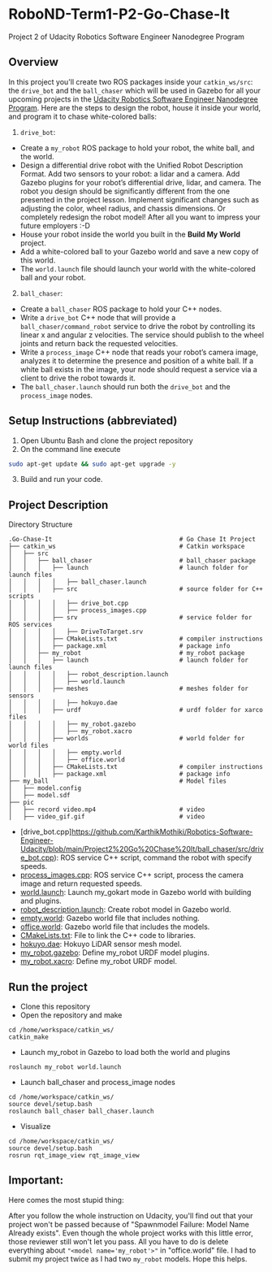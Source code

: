 # RoboND-Term1-P2-Go-Chase-It
Project 2 of Udacity Robotics Software Engineer Nanodegree Program
 
## Overview  
In this project you'll create two ROS packages inside your `catkin_ws/src`: the `drive_bot` and the `ball_chaser` which will be used in Gazebo for all your upcoming projects in the [Udacity Robotics Software Engineer Nanodegree Program](https://www.udacity.com/course/robotics-software-engineer--nd209). Here are the steps to design the robot, house it inside your world, and program it to chase white-colored balls:  
1. `drive_bot`:  
* Create a `my_robot` ROS package to hold your robot, the white ball, and the world.
* Design a differential drive robot with the Unified Robot Description Format. Add two sensors to your robot: a lidar and a camera. Add Gazebo plugins for your robot’s differential drive, lidar, and camera. The robot you design should be significantly different from the one presented in the project lesson. Implement significant changes such as adjusting the color, wheel radius, and chassis dimensions. Or completely redesign the robot model! After all you want to impress your future employers :-D
* House your robot inside the world you built in the **Build My World** project.
* Add a white-colored ball to your Gazebo world and save a new copy of this world.
* The `world.launch` file should launch your world with the white-colored ball and your robot.
2. `ball_chaser`:
* Create a `ball_chaser` ROS package to hold your C++ nodes.
* Write a `drive_bot` C++ node that will provide a `ball_chaser/command_robot` service to drive the robot by controlling its linear x and angular z velocities. The service should publish to the wheel joints and return back the requested velocities.
* Write a `process_image` C++ node that reads your robot’s camera image, analyzes it to determine the presence and position of a white ball. If a white ball exists in the image, your node should request a service via a client to drive the robot towards it.
* The `ball_chaser.launch` should run both the `drive_bot` and the `process_image` nodes.  

## Setup Instructions (abbreviated)   
1. Open Ubuntu Bash and clone the project repository  
2. On the command line execute  
```bash
sudo apt-get update && sudo apt-get upgrade -y
```
3. Build and run your code.  
## Project Description  
Directory Structure  
```
.Go-Chase-It                                   # Go Chase It Project
├── catkin_ws                                  # Catkin workspace
│   ├── src
│   │   ├── ball_chaser                        # ball_chaser package        
│   │   │   ├── launch                         # launch folder for launch files
│   │   │   │   ├── ball_chaser.launch
│   │   │   ├── src                            # source folder for C++ scripts
│   │   │   │   ├── drive_bot.cpp
│   │   │   │   ├── process_images.cpp
│   │   │   ├── srv                            # service folder for ROS services
│   │   │   │   ├── DriveToTarget.srv
│   │   │   ├── CMakeLists.txt                 # compiler instructions
│   │   │   ├── package.xml                    # package info
│   │   ├── my_robot                           # my_robot package        
│   │   │   ├── launch                         # launch folder for launch files   
│   │   │   │   ├── robot_description.launch
│   │   │   │   ├── world.launch
│   │   │   ├── meshes                         # meshes folder for sensors
│   │   │   │   ├── hokuyo.dae
│   │   │   ├── urdf                           # urdf folder for xarco files
│   │   │   │   ├── my_robot.gazebo
│   │   │   │   ├── my_robot.xacro
│   │   │   ├── worlds                         # world folder for world files
│   │   │   │   ├── empty.world
│   │   │   │   ├── office.world
│   │   │   ├── CMakeLists.txt                 # compiler instructions
│   │   │   ├── package.xml                    # package info
├── my_ball                                    # Model files 
│   ├── model.config
│   ├── model.sdf
├── pic                                     
│   ├── record video.mp4                       # video
│   ├── video_gif.gif                          # video
```
- [drive_bot.cpp]https://github.com/KarthikMothiki/Robotics-Software-Engineer-Udacity/blob/main/Project2%20Go%20Chase%20It/ball_chaser/src/drive_bot.cpp): ROS service C++ script, command the robot with specify speeds.  
- [process_images.cpp](/catkin_ws/src/ball_chaser/src/process_images.cpp): ROS service C++ script, process the camera image and return requested speeds.  
- [world.launch](/catkin_ws/src/my_gokart/launch/world.launch): Launch my_gokart mode in Gazebo world with building and plugins.  
- [robot_description.launch](/catkin_ws/src/my_robot/launch/robot_description.launch): Create robot model in Gazebo world. 
- [empty.world](/catkin_ws/src/my_robot/worlds/empty.world): Gazebo world file that includes nothing.  
- [office.world](/catkin_ws/src/my_robot/worlds/office.world): Gazebo world file that includes the models.  
- [CMakeLists.txt](/catkin_ws/src/my_robot/CMakeLists.txt): File to link the C++ code to libraries.  
- [hokuyo.dae](/catkin_ws/src/my_robot/meshes/hokuyo.dae): Hokuyo LiDAR sensor mesh model.  
- [my_robot.gazebo](/catkin_ws/src/my_robot/urdf/my_robot.gazebo): Define my_robot URDF model plugins.  
- [my_robot.xacro](/catkin_ws/src/my_robot/urdf/my_robot.xacro): Define my_robot URDF model.  

## Run the project  
* Clone this repository
* Open the repository and make  
```
cd /home/workspace/catkin_ws/
catkin_make
```
* Launch my_robot in Gazebo to load both the world and plugins  
```
roslaunch my_robot world.launch
```   
* Launch ball_chaser and process_image nodes  
```
cd /home/workspace/catkin_ws/
source devel/setup.bash
roslaunch ball_chaser ball_chaser.launch
```  
* Visualize  
```
cd /home/workspace/catkin_ws/
source devel/setup.bash
rosrun rqt_image_view rqt_image_view  
```  
## Important:

Here comes the most stupid thing:

After you follow the whole instruction on Udacity, you'll find out that your project won't be passed because of "Spawnmodel Failure: Model Name Already exists". Even though the whole project works with this little error, those reviewer still won't let you pass.
All you have to do is delete everything about ```"<model name='my_robot'>"``` in "office.world" file. I had to submit my project twice as I had two `my_robot` models. Hope this helps.
